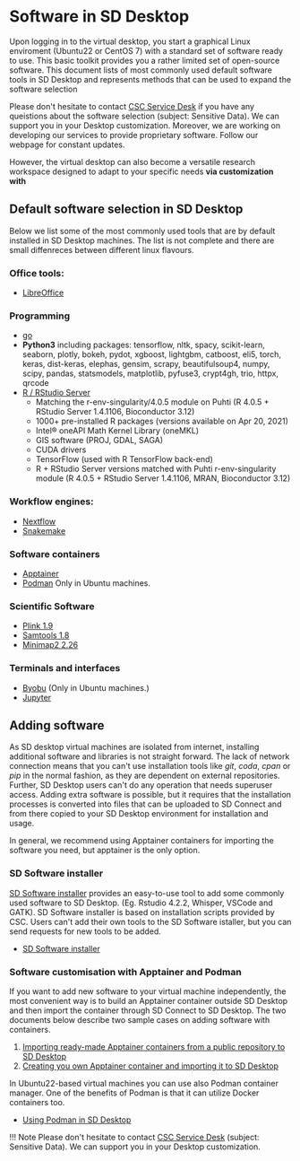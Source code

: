 # Software in SD Desktop

Upon logging in to the virtual desktop, you start a graphical Linux enviroment (Ubuntu22 or CentOS 7) with a standard set of software ready to use. This basic toolkit provides you a rather limited set of open-source software. This document lists of most commonly used default software tools in SD Desktop and represents methods that can be used to expand the software selection

Please don't hesitate to contact [CSC Service Desk](../../support/contact.md) if you have any queistions about the software selection (subject: Sensitive Data). We can support you in your Desktop customization. Moreover, we are working on developing our services to provide proprietary software. Follow our webpage for constant updates. 

However, the virtual desktop can also become a versatile research workspace designed to adapt to your specific needs **via customization with**


## Default software selection in SD Desktop

Below we list some of the most commonly used tools that are by default installed in SD Desktop machines.
The list is not complete and there are small diffenreces between different linux flavours.

   ### Office tools:
   - [LibreOffice](https://en.wikipedia.org/wiki/LibreOffice)

   ### Programming
  - [go](https://go.dev/)
  - **Python3** including packages: tensorflow, nltk, spacy, scikit-learn, seaborn, plotly, bokeh, pydot, xgboost, lightgbm, catboost, eli5, torch, keras, dist-keras, elephas, gensim, scrapy, beautifulsoup4, numpy, scipy, pandas, statsmodels, matplotlib, pyfuse3, crypt4gh, trio, httpx, qrcode
  - [R / RStudio Server](./sd-desktop-access/#accessing-rstudio)
     - Matching the r-env-singularity/4.0.5 module on Puhti (R 4.0.5 + RStudio Server 1.4.1106, Bioconductor 3.12)
     - 1000+ pre-installed R packages (versions available on Apr 20, 2021)
     - Intel® oneAPI Math Kernel Library (oneMKL)
     - GIS software (PROJ, GDAL, SAGA)
     - CUDA drivers
     - TensorFlow (used with R TensorFlow back-end)
     - R + RStudio Server versions matched with Puhti r-env-singularity module (R 4.0.5 + RStudio Server 1.4.1106, MRAN, Bioconductor 3.12)  

   ### Workflow engines:
   - [Nextflow](https://www.nextflow.io/)
   - [Snakemake](https://snakemake.readthedocs.io/en/stable/)

   ### Software containers
   - [Apptainer](https://apptainer.org/)
   - [Podman](https://podman.io/) Only in Ubuntu machines.
   
   ### Scientific Software
   - [Plink 1.9](https://www.cog-genomics.org/plink/)
   - [Samtools 1.8](http://www.htslib.org/)
   - [Minimap2 2.26](https://github.com/lh3/minimap2)

   ### Terminals and interfaces
   - [Byobu](https://www.byobu.org/) (Only in Ubuntu machines.)
   - [Jupyter](https://jupyter.org/)


## Adding software

As SD desktop virtual machines are isolated from internet, installing additional software and libraries is not straight forward. The lack of network connection means that you can't use installation tools like _git_, _coda_, _cpan_ or _pip_ in the normal fashion, as they are dependent on external repositories. Further, SD Desktop users can't do any operation that needs superuser access. Adding extra software is possible, but it requires that the installation processes is converted into files that can be uploaded to SD Connect and from there copied to your SD Desktop environment for installation and usage.

In general, we recommend using Apptainer containers for importing the software you need, but apptainer is the only option.

### SD Software installer

[SD Software installer](./tutorials/sd-software-installer.md) provides an easy-to-use tool to add some commonly used software to SD Desktop. (Eg. Rstudio 4.2.2, Whisper, VSCode and GATK). SD Software installer is based on installation scripts provided by CSC. Users can't add their own tools to the SD Software istaller, but you can send requests for new tools to be added. 
   - [SD Software installer](./tutorials/sd-software-installer.md)
 
   
### Software customisation with Apptainer and Podman

If you want to add new software to your virtual machine independently, the most convenient way is to build an Apptainer container outside SD Desktop and then import the container through SD Connect to SD Desktop. The two documents below describe two sample cases on adding software with containers.

   1. [Importing ready-made Apptainer containers from a public repository to SD Desktop](./sd-desktop-singularity.md)
   2. [Creating you own Apptainer container and importing it to SD Desktop](./creating_containers.md)

In Ubuntu22-based virtual machines you can use also Podman container manager. One of the benefits of Podman is that it can utilize Docker containers too.

*   [Using Podman in SD Desktop](./tutorials/podman-in-sd-desktop.md)


!!! Note
    Please don't hesitate to contact [CSC Service Desk](../../support/contact.md) (subject: Sensitive Data). We can support you in your Desktop customization. 
